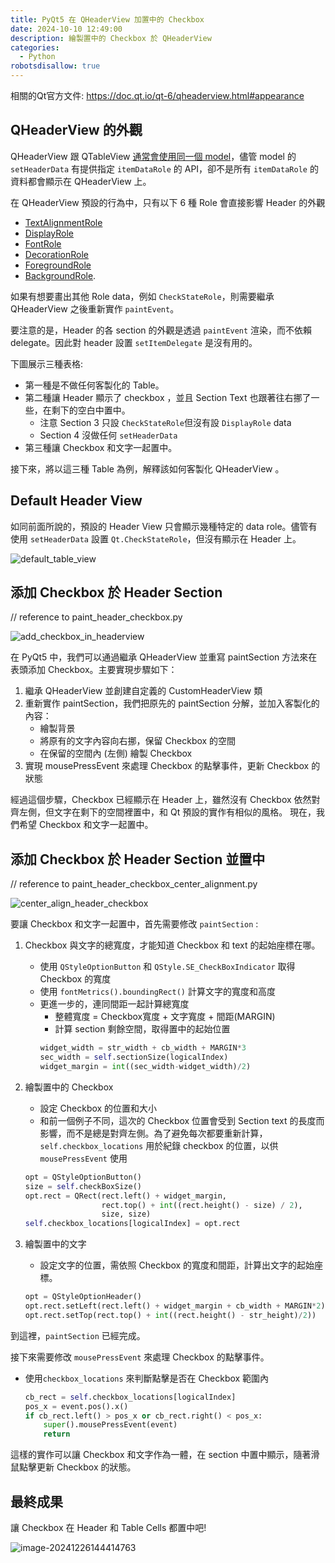```yaml
---
title: PyQt5 在 QHeaderView 加置中的 Checkbox
date: 2024-10-10 12:49:00
description: 繪製置中的 Checkbox 於 QHeaderView
categories:
  - Python
robotsdisallow: true
---
```

相關的Qt官方文件: https://doc.qt.io/qt-6/qheaderview.html#appearance

## QHeaderView 的外觀
QHeaderView 跟 QTableView [通常會使用同一個 model](https://doc.qt.io/qt-6/model-view-programming.html#:~:text=Some%20views%2C%20such,labels%20for%20views)，儘管 model 的 `setHeaderData` 有提供指定 `itemDataRole` 的 API，卻不是所有 `itemDataRole` 的資料都會顯示在 QHeaderView 上。

在 QHeaderView 預設的行為中，只有以下 6 種 Role 會直接影響 Header 的外觀
- [TextAlignmentRole](https://doc.qt.io/qt-6/qt.html#ItemDataRole-enum)
- [DisplayRole](https://doc.qt.io/qt-6/qt.html#ItemDataRole-enum)
- [FontRole](https://doc.qt.io/qt-6/qt.html#ItemDataRole-enum)
- [DecorationRole](https://doc.qt.io/qt-6/qt.html#ItemDataRole-enum)
- [ForegroundRole](https://doc.qt.io/qt-6/qt.html#ItemDataRole-enum)
- [BackgroundRole](https://doc.qt.io/qt-6/qt.html#ItemDataRole-enum).

如果有想要畫出其他 Role data，例如 `CheckStateRole`，則需要繼承 QHeaderView 之後重新實作 `paintEvent`。

要注意的是，Header 的各 section 的外觀是透過 `paintEvent` 渲染，而不依賴 delegate。因此對 header 設置 `setItemDelegate` 是沒有用的。

下圖展示三種表格: 
- 第一種是不做任何客製化的 Table。
- 第二種讓 Header 顯示了 checkbox ，並且 Section Text 也跟著往右挪了一些，在剩下的空白中置中。
	- 注意 Section 3 只設 `CheckStateRole`但沒有設 `DisplayRole` data
	- Section 4 沒做任何 `setHeaderData`
- 第三種讓 Checkbox 和文字一起置中。

接下來，將以這三種 Table 為例，解釋該如何客製化 QHeaderView 。
## Default Header View
如同前面所說的，預設的 Header View 只會顯示幾種特定的 data role。儘管有使用 `setHeaderData` 設置 `Qt.CheckStateRole`，但沒有顯示在 Header 上。

![default_table_view](../img/pyqt5-center-align-checkbox-in-qheaderview/default_table_view.png)

## 添加 Checkbox 於 Header Section 
// reference to paint_header_checkbox.py

![add_checkbox_in_headerview](../img/pyqt5-center-align-checkbox-in-qheaderview/add_checkbox_in_headerview.png)


在 PyQt5 中，我們可以通過繼承 QHeaderView 並重寫 paintSection 方法來在表頭添加 Checkbox。主要實現步驟如下：

1. 繼承 QHeaderView 並創建自定義的 CustomHeaderView 類
2. 重新實作 paintSection，我們把原先的 paintSection 分解，並加入客製化的內容：
   - 繪製背景
   - 將原有的文字內容向右挪，保留 Checkbox 的空間
   - 在保留的空間內 (左側) 繪製 Checkbox
3. 實現 mousePressEvent 來處理 Checkbox 的點擊事件，更新 Checkbox 的狀態

經過這個步驟，Checkbox 已經顯示在 Header 上，雖然沒有 Checkbox 依然對齊左側，但文字在剩下的空間裡置中，和 Qt 預設的實作有相似的風格。
現在，我們希望 Checkbox 和文字一起置中。

## 添加 Checkbox 於 Header Section 並置中
// reference to paint_header_checkbox_center_alignment.py

![center_align_header_checkbox](../img/pyqt5-center-align-checkbox-in-qheaderview/center_align_header_checkbox.png)

要讓 Checkbox 和文字一起置中，首先需要修改 `paintSection` : 
1. Checkbox 與文字的總寬度，才能知道 Checkbox 和 text 的起始座標在哪。
	- 使用 `QStyleOptionButton` 和 `QStyle.SE_CheckBoxIndicator` 取得 Checkbox 的寬度
	- 使用 `fontMetrics().boundingRect()` 計算文字的寬度和高度
	- 更進一步的，連同間距一起計算總寬度
		- 整體寬度 = Checkbox寬度 + 文字寬度 + 間距(MARGIN)
		- 計算 section 剩餘空間，取得置中的起始位置
		```python
		widget_width = str_width + cb_width + MARGIN*3
		sec_width = self.sectionSize(logicalIndex)
		widget_margin = int((sec_width-widget_width)/2)
		```
2. 繪製置中的 Checkbox
   - 設定 Checkbox 的位置和大小
   - 和前一個例子不同，這次的 Checkbox 位置會受到 Section text 的長度而影響，而不是總是對齊左側。為了避免每次都要重新計算，`self.checkbox_locations` 用於紀錄 checkbox 的位置，以供 `mousePressEvent` 使用
   ```python
   opt = QStyleOptionButton()
   size = self.checkBoxSize()
   opt.rect = QRect(rect.left() + widget_margin, 
                    rect.top() + int((rect.height() - size) / 2),
                    size, size)
   self.checkbox_locations[logicalIndex] = opt.rect
   ```

3. 繪製置中的文字
   - 設定文字的位置，需依照 Checkbox 的寬度和間距，計算出文字的起始座標。
   ```python
   opt = QStyleOptionHeader()
   opt.rect.setLeft(rect.left() + widget_margin + cb_width + MARGIN*2)
   opt.rect.setTop(rect.top() + int((rect.height() - str_height)/2))
   ```

到這裡，`paintSection` 已經完成。

接下來需要修改 `mousePressEvent` 來處理 Checkbox 的點擊事件。
- 使用`checkbox_locations` 來判斷點擊是否在 Checkbox 範圍內
   ```python
   cb_rect = self.checkbox_locations[logicalIndex]
   pos_x = event.pos().x()
   if cb_rect.left() > pos_x or cb_rect.right() < pos_x:
       super().mousePressEvent(event)
       return
   ```

這樣的實作可以讓 Checkbox 和文字作為一體，在 section 中置中顯示，隨著滑鼠點擊更新 Checkbox 的狀態。



## 最終成果

讓 Checkbox 在 Header 和 Table Cells 都置中吧!

![image-20241226144414763](../img/pyqt5-center-align-checkbox-in-qheaderview/image-20241226144414763.png)
